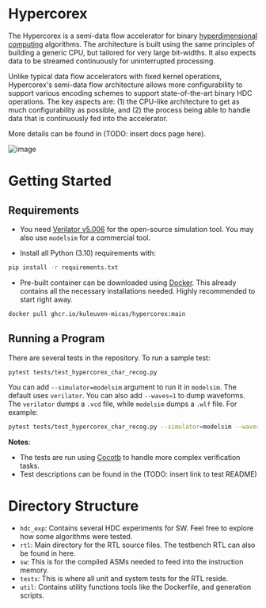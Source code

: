 # Hypercorex

The Hypercorex is a semi-data flow accelerator for binary [hyperdimensional computing](https://www.hd-computing.com/home) algorithms. The architecture is built using the same principles of building a generic CPU, but tailored for very large bit-widths. It also expects data to be streamed continuously for uninterrupted processing.

Unlike typical data flow accelerators with fixed kernel operations, Hypercorex's semi-data flow architecture allows more configurability to support various encoding schemes to support state-of-the-art binary HDC operations. The key aspects are: (1) the CPU-like architecture to get as much configurability as possible, and (2) the process being able to handle data that is continuously fed into the accelerator.

More details can be found in (TODO: insert docs page here).

![image](https://github.com/user-attachments/assets/e4cc1d97-5af7-418d-9cd7-44e2fc5ad718)



# Getting Started

## Requirements

- You need [Verilator v5.006](https://verilator.org/guide/latest/install.html) for the open-source simulation tool. You may also use `modelsim` for a commercial tool.

- Install all Python (3.10) requirements with:

```bash
pip install -r requirements.txt
```

- Pre-built container can be downloaded using [Docker](https://docs.docker.com/engine/install/). This already contains all the necessary installations needed. Highly recommended to start right away.

```bash
docker pull ghcr.io/kuleuven-micas/hypercorex:main
```

## Running a Program

There are several tests in the repository. To run a sample test:

```bash
pytest tests/test_hypercorex_char_recog.py
```

You can add `--simulator=modelsim` argument to run it in `modelsim`. The default uses `verilator`. You can also add `--waves=1` to dump waveforms. The `verilator` dumps a `.vcd` file, while `modelsim` dumps a `.wlf` file. For example:

```bash
pytest tests/test_hypercorex_char_recog.py --simulator=modelsim --waves=1
```

**Notes**:
- The tests are run using [Cocotb](https://www.cocotb.org/) to handle more complex verification tasks.
- Test descriptions can be found in the (TODO: insert link to test README)

# Directory Structure
- `hdc_exp`: Contains several HDC experiments for SW. Feel free to explore how some algorithms were tested.
- `rtl`: Main directory for the RTL source files. The testbench RTL can also be found in here.
- `sw`: This is for the compiled ASMs needed to feed into the instruction memory.
- `tests`: This is where all unit and system tests for the RTL reside.
- `util`: Contains utility functions tools like the Dockerfile, and generation scripts.

